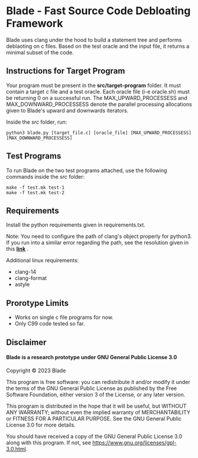 # Blade - Fast Source Code Debloating Framework

Blade uses clang under the hood to build a statement tree and performs deblaoting on c files. Based on the test oracle and the input file, it returns a minimal subset of the code.


## Instructions for Target Program

Your program must be present in the **src/target-program** folder. It must contain a target c file and a test oracle. Each oracle file (i-e oracle.sh) must be returning 0 on a successful run. The MAX_UPWARD_PROCESSESS and MAX_DOWNWARD_PROCESSESS denote the parallel processing allocations given to Blade's upward and downwards iterators.

Inside the *src* folder, run:

    python3 blade.py [target_file.c] [oracle_file] [MAX_UPWARD_PROCESSESS] [MAX_DOWNWARD_PROCESSESS]

## Test Programs

To run Blade on the two test programs attached, use the following commands
 inside the *src* folder:

    make -f test.mk test-1
    make -f test.mk test-2

## Requirements
Install the python requirements given in requirements.txt. 

Note: You need to configure the path of clang's object properly for python3. If you run into a similar error regarding the path, see the resolution given in this <a href="https://github.com/mapbox/cncc/issues/6">**link**</a> .
 

Additional linux requirements:

- clang-14
- clang-format
- astyle
## Prorotype Limits
- Works on single c file programs for now.
- Only C99 code tested so far.

## Disclaimer

#### Blade is a research prototype under GNU General Public License 3.0

Copyright © 2023 Blade

This program is free software: you can redistribute it and/or modify it
under the terms of the GNU General Public License as published by the
Free Software Foundation, either version 3 of the License, or any later
version.

This program is distributed in the hope that it will be useful, but
WITHOUT ANY WARRANTY; without even the implied warranty of
MERCHANTABILITY or FITNESS FOR A PARTICULAR PURPOSE. See the GNU General
Public License 3.0 for more details.

You should have received a copy of the GNU General Public License 3.0
along with this program. If not, see
<https://www.gnu.org/licenses/gpl-3.0.html>.
